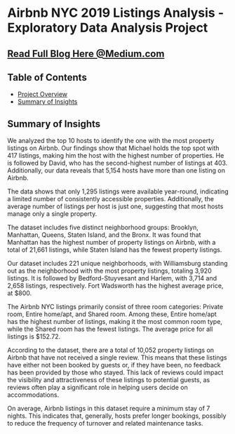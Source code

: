 # Airbnb NYC 2019 Listings Analysis - Exploratory Data Analysis Project

## [Read Full Blog Here @Medium.com](https://medium.com/@kshitijachilbule2/analyzing-the-nyc-airbnb-market-using-python-5692b1f5a3e1)

## Table of Contents
- [Project Overview](projectoverview)
- [Summary of Insights](summaryofinsights)
## Summary of Insights
We analyzed the top 10 hosts to identify the one with the most property listings on Airbnb. Our findings show that Michael holds the top spot with 417 listings, making him the host with the highest number of properties. He is followed by David, who has the second-highest number of listings at 403. Additionally, our data reveals that 5,154 hosts have more than one listing on Airbnb.

The data shows that only 1,295 listings were available year-round, indicating a limited number of consistently accessible properties. Additionally, the average number of listings per host is just one, suggesting that most hosts manage only a single property.

The dataset includes five distinct neighborhood groups: Brooklyn, Manhattan, Queens, Staten Island, and the Bronx. It was found that Manhattan has the highest number of property listings on Airbnb, with a total of 21,661 listings, while Staten Island has the fewest property listings.

Our dataset includes 221 unique neighborhoods, with Williamsburg standing out as the neighborhood with the most property listings, totaling 3,920 listings. It is followed by Bedford-Stuyvesant and Harlem, with 3,714 and 2,658 listings, respectively. Fort Wadsworth has the highest average price, at $800.

The Airbnb NYC listings primarily consist of three room categories: Private room, Entire home/apt, and Shared room. Among these, Entire home/apt has the highest number of listings, making it the most common room type, while the Shared room has the fewest listings. The average price for all listings is $152.72.

According to the dataset, there are a total of 10,052 property listings on Airbnb that have not received a single review. This means that these listings have either not been booked by guests or, if they have been, no feedback has been provided by those who stayed. This lack of reviews could impact the visibility and attractiveness of these listings to potential guests, as reviews often play a significant role in helping users decide on accommodations.

On average, Airbnb listings in this dataset require a minimum stay of 7 nights. This indicates that, generally, hosts prefer longer bookings, possibly to reduce the frequency of turnover and related maintenance tasks.
